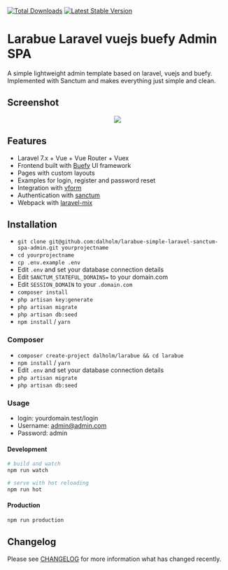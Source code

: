 <a href="https://packagist.org/packages/dalholm/larabue"><img src="https://poser.pugx.org/dalholm/larabue/d/total.svg" alt="Total Downloads"></a>
<a href="https://packagist.org/packages/dalholm/larabue"><img src="https://poser.pugx.org/dalholm/larabue/v/stable.svg" alt="Latest Stable Version"></a>

# Larabue Laravel vuejs buefy Admin SPA 

A simple lightweight admin template based on laravel, vuejs and buefy. Implemented with Sanctum and makes everything just simple and clean.

## Screenshot
<p align="center">
<img src="https://i.imgur.com/6vkD7Qo.gif">
</p>

## Features

- Laravel 7.x + Vue + Vue Router + Vuex
- Frontend built with [Buefy](https://buefy.org/) UI framework
- Pages with custom layouts 
- Examples for login, register and password reset
- Integration with [vform](https://github.com/cretueusebiu/vform)
- Authentication with [sanctum](https://laravel.com/docs/7.x/sanctum)
- Webpack with [laravel-mix](https://github.com/JeffreyWay/laravel-mix)

## Installation
- `git clone git@github.com:dalholm/larabue-simple-laravel-sanctum-spa-admin.git yourprojectname`
- `cd yourprojectname`
- `cp .env.example .env`
- Edit `.env` and set your database connection details
- Edit `SANCTUM_STATEFUL_DOMAINS=` to your domain.com
- Edit `SESSION_DOMAIN` to your `.domain.com`
- `composer install`
- `php artisan key:generate`
- `php artisan migrate`
- `php artisan db:seed`
- `npm install` / `yarn`

### Composer
- `composer create-project dalholm/larabue && cd larabue`
- `npm install` / `yarn`
- Edit `.env` and set your database connection details
- `php artisan migrate`
- `php artisan db:seed`

### Usage
- login: yourdomain.test/login
- Username: admin@admin.com
- Password: admin

#### Development

```bash
# build and watch
npm run watch

# serve with hot reloading
npm run hot
```

#### Production

```bash
npm run production
```

## Changelog
Please see [CHANGELOG](CHANGELOG.md) for more information what has changed recently.
